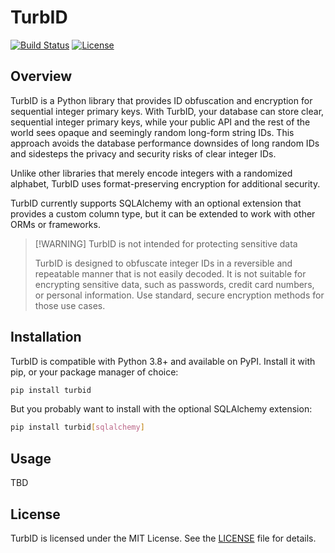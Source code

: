 # TurbID
[![Build Status](https://github.com/pjwerneck/turbid/actions/workflows/pytest.yml/badge.svg?branch=main)](https://github.com/pjwerneck/turbid/actions/workflows/pytest.yml)
[![License](https://img.shields.io/badge/License-MIT-blue.svg)](https://opensource.org/licenses/MIT)

## Overview
TurbID is a Python library that provides ID obfuscation and encryption for
sequential integer primary keys. With TurbID, your database can store clear,
sequential integer primary keys, while your public API and the rest of the world
sees opaque and seemingly random long-form string IDs. This approach avoids the
database performance downsides of long random IDs and sidesteps the privacy and
security risks of clear integer IDs. 

Unlike other libraries that merely encode integers with a randomized alphabet,
TurbID uses format-preserving encryption for additional security.

TurbID currently supports SQLAlchemy with an optional extension that provides a
custom column type, but it can be extended to work with other ORMs or
frameworks.

> [!WARNING] TurbID is not intended for protecting sensitive data 
> 
> TurbID is designed to obfuscate integer IDs in a reversible and repeatable
> manner that is not easily decoded. It is not suitable for encrypting sensitive
> data, such as passwords, credit card numbers, or personal information. Use
> standard, secure encryption methods for those use cases.


## Installation
TurbID is compatible with Python 3.8+ and available on PyPI. Install it with
pip, or your package manager of choice:

```bash
pip install turbid
```

But you probably want to install with the optional SQLAlchemy extension:

```bash
pip install turbid[sqlalchemy]
```

## Usage

TBD

## License

TurbID is licensed under the MIT License. See the [LICENSE](LICENSE) file for
details.

